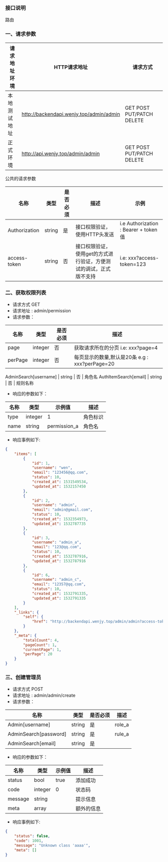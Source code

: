 ### 接口说明
路由
### 一、请求参数

请求地址环境	| HTTP请求地址  | 请求方式
---|--- | ---
本地测试地址 | http://backendapi.wenjy.top/admin/admin |  GET  POST  PUT/PATCH DELETE
正式环境	| http://api.wenjy.top/admin/admin |  GET  POST  PUT/PATCH DELETE

公共的请求参数

名称 | 类型 | 是否必须 | 描述| 示例
---|---|---|---|---
Authorization | string | 是 |  接口权限验证，使用HTTP头发送|i.e  Authorization : Bearer + token值
access-token | string |  否 | 接口权限验证，使用get的方式进行验证，方便测试的调试，正式版不支持| i.e: xxx?access-token=123

### 二、获取权限列表

- 请求方式 GET
- 请求地址 : admin/permission
- 请求参数：

名称 | 类型 | 是否必须 | 描述
---|---|---|---
page | integer | 否 | 获取请求所在的分页  i.e: xxx?page=4
perPage | integer | 否 | 每页显示的数量,默认是20条 e.g : xxx?perPage=20

AdminSearch[username] | string | 否 | 角色名
AuthItemSearch[email] | string | 否 | 规则名称
    
- 响应的参数如下：

名称 | 类型 | 示例值 | 描述
---|---|---|---
type| integer | 1 | 角色标识
name| string | permission_a | 角色名


- 响应事例如下:

```json
{
    "items": [
        {
            "id": 1,
            "username": "wen",
            "email": "123456@qq.com",
            "status": 10,
            "created_at": 1531549534,
            "updated_at": 1532157450
        },
        {
            "id": 2,
            "username": "admin",
            "email": "admin@gmail.com",
            "status": 10,
            "created_at": 1532354973,
            "updated_at": 1532787735
        },
        {
            "id": 3,
            "username": "admin_a",
            "email": "123@qq.com",
            "status": 10,
            "created_at": 1532787916,
            "updated_at": 1532787916
        },
        {
            "id": 6,
            "username": "admin_c",
            "email": "12357@qq.com",
            "status": 10,
            "created_at": 1532791335,
            "updated_at": 1532791335
        }
    ],
    "_links": {
        "self": {
            "href": "http://backendapi.wenjy.top/admin/admin?access-token=eyJ0eXAiOiJKV1QiLCJhbGciOiJTSEEyNTYifQ.eyJpc3MiOiJodHRwOlwvXC9iYWNrZW5kYXBpLndlbmp5LnRvcCIsImV4cCI6MTUzMjc5NDkzNSwiaWF0IjoxNTMyNzg3NzM1LCJ1aWQiOjIsImp0aSI6IiJ9.4f1d3ad697e4c1edfdf37a1e2d984ccf9de2826a445b73957e866e5ec0d8e1c5&page=1"
        }
    },
    "_meta": {
        "totalCount": 4,
        "pageCount": 1,
        "currentPage": 1,
        "perPage": 20
    }
}

```

### 三、创建管理员

- 请求方式 POST
- 请求地址 : admin/admin/create
- 请求参数：

名称 | 类型 | 是否必须 | 描述
---|---|---|---
Admin[username] | string | 是 | role_a
AdminSearch[password] | string | 是 | rule_a
AdminSearch[email] | string | 是 | 

    
- 响应的参数如下：

名称 | 类型 | 示例值 | 描述
---|---|---|---
status| bool | true | 添加成功
code| integer | 0 | 状态码
message| string |  | 提示信息
meta| array |  | 额外的信息


- 响应事例如下:

```json
{
    "status": false,
    "code": 1001,
    "message": "Unknown class 'aaaa'",
    "meta": []
}

```
